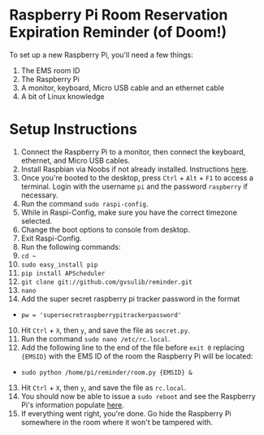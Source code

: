Raspberry Pi Room Reservation Expiration Reminder (of Doom!)
========

To set up a new Raspberry Pi, you'll need a few things:

1. The EMS room ID
2. The Raspberry Pi
3. A monitor, keyboard, Micro USB cable and an ethernet cable
4. A bit of Linux knowledge

Setup Instructions
=====
1. Connect the Raspberry Pi to a monitor, then connect the keyboard, ethernet, and Micro USB cables.
2. Install Raspbian via Noobs if not already installed. Instructions [here](https://www.raspberrypi.org/help/noobs-setup/).
3. Once you're booted to the desktop, press `Ctrl` + `Alt` + `F1` to access a terminal. Login with the username `pi` and the password `raspberry` if necessary.
4. Run the command `sudo raspi-config`.
5. While in Raspi-Config, make sure you have the correct timezone selected.
6. Change the boot options to console from desktop.
7. Exit Raspi-Config.
8. Run the following commands:
  1. `cd ~`
  2. `sudo easy_install pip`
  3. `pip install APScheduler`
  2. `git clone git://github.com/gvsulib/reminder.git`
  3. `nano`
9. Add the super secret raspberry pi tracker password in the format
  * `pw = 'supersecretraspberrypitrackerpassword'`
10. Hit `Ctrl` + `X`, then `y`, and save the file as `secret.py`.
11. Run the command `sudo nano /etc/rc.local`.
12. Add the following line to the end of the file before `exit 0` replacing `{EMSID}` with the EMS ID of the room the Raspberry Pi will be located:
  * `sudo python /home/pi/reminder/room.py {EMSID} &`
13. Hit `Ctrl` + `X`, then `y`, and save the file as `rc.local`.
14. You should now be able to issue a `sudo reboot` and see the Raspberry Pi's information populate [here](https://labs.library.gvsu.edu/raspberrypi-reporter/admin.php).
15. If everything went right, you're done. Go hide the Raspberry Pi somewhere in the room where it won't be tampered with.